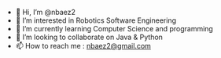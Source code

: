 - 👋 Hi, I’m @nbaez2
- 👀 I’m interested in Robotics Software Engineering
- 🌱 I’m currently learning Computer Science and programming
- 💞️ I’m looking to collaborate on Java & Python
- 📫 How to reach me : nbaez2@gmail.com

<!---
nbaez2/nbaez2 is a ✨ special ✨ repository because its `README.md` (this file) appears on your GitHub profile.
You can click the Preview link to take a look at your changes.
--->
